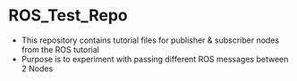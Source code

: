 # ROS_Test_Repo

- This repository contains tutorial files for publisher & subscriber nodes from the ROS tutorial
- Purpose is to experiment with passing different ROS messages between 2 Nodes

